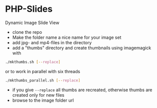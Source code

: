# PHP-Slides
Dynamic Image Slide View

* clone the repo
* Make the folder name a nice name for your image set
* add jpg- and mp4-files in the directory
* add a "thumbs" directory and create thumbnails using imagemagick with
```bash
./mkthumbs.sh [--replace]
```
or to work in parallel with six threads
```bash
./mkthumbs_parallel.sh [--replace]
```
* if you give `--replace` all thumbs are recreated, otherwise thumbs are created only for new files
* browse to the image folder url
